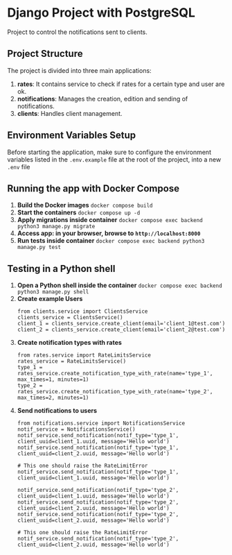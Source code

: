 # Django Project with PostgreSQL

Project to control the notifications sent to clients. 

## Project Structure

The project is divided into three main applications:

1. **rates**: It contains service to check if rates for a certain type and user are ok.
2. **notifications**: Manages the creation, edition and sending of notifications.
3. **clients**: Handles client management.

## Environment Variables Setup

Before starting the application, make sure to configure the environment variables listed in the `.env.example` file at the root of the project, into a new `.env` file

## Running the app with Docker Compose
1. **Build the Docker images**
 `docker compose build`
2. **Start the containers**
 `docker compose up -d`
3. **Apply migrations inside container**
 `docker compose exec backend python3 manage.py migrate`
4. **Access app: in your browser, browse to `http://localhost:8000`**
5. **Run tests inside container**
 `docker compose exec backend python3 manage.py test`

## Testing in a Python shell
1. **Open a Python shell inside the container**
    `docker compose exec backend python3 manage.py shell`
2. **Create example Users**
    ```
    from clients.service import ClientsService
    clients_service = ClientsService()
    client_1 = clients_service.create_client(email='client_1@test.com')
    client_2 = clients_service.create_client(email='client_2@test.com')
    ```
3. **Create notification types with rates**
    ```
    from rates.service import RateLimitsService
    rates_service = RateLimitsService()
    type_1 = rates_service.create_notification_type_with_rate(name='type_1', max_times=1, minutes=1)
    type_2 = rates_service.create_notification_type_with_rate(name='type_2', max_times=2, minutes=1)
    ```
4. **Send notifications to users**
    ```
    from notifications.service import NotificationsService
    notif_service = NotificationsService()
    notif_service.send_notification(notif_type='type_1', client_uuid=client_1.uuid, message='Hello world')
    notif_service.send_notification(notif_type='type_1', client_uuid=client_2.uuid, message='Hello world')

    # This one should raise the RateLimitError
    notif_service.send_notification(notif_type='type_1', client_uuid=client_1.uuid, message='Hello world')

    notif_service.send_notification(notif_type='type_2', client_uuid=client_1.uuid, message='Hello world')
    notif_service.send_notification(notif_type='type_2', client_uuid=client_2.uuid, message='Hello world')
    notif_service.send_notification(notif_type='type_2', client_uuid=client_2.uuid, message='Hello world')
    
    # This one should raise the RateLimitError
    notif_service.send_notification(notif_type='type_2', client_uuid=client_2.uuid, message='Hello world')
    ```